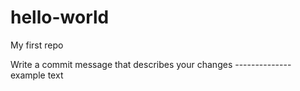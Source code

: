 # hello-world
My first repo

Write a commit message that describes your changes -------------- example text
